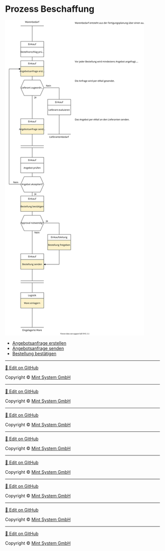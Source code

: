 # Prozess Beschaffung
![](././././././././prozess-beschaffung.svg)

-  [Angebotsanfrage erstellen](////////einkauf.html.html.html.html.html.html.html.html#angebotsanfrage-erstellen)
-  [Angebotsanfrage senden](////////einkauf.html.html.html.html.html.html.html.html#angebotsanfrage-senden)
-  [Bestellung bestätigen](////////einkauf.html.html.html.html.html.html.html.html#bestellung-bestatigen)


<hr>

[📝 Edit on GitHub](///////https://github.com/mint-system/odoo-handbuch/blob/master/prozess-beschaffung.html.html.html.html.html.html.html)

<footer>Copyright © <a href="https://www.mint-system.ch/">Mint System GmbH</a></footer>

<hr>

[📝 Edit on GitHub](//////https://github.com/mint-system/odoo-handbuch/blob/master/prozess-beschaffung.html.html.html.html.html.html)

<footer>Copyright © <a href="https://www.mint-system.ch/">Mint System GmbH</a></footer>

<hr>

[📝 Edit on GitHub](/////https://github.com/mint-system/odoo-handbuch/blob/master/prozess-beschaffung.html.html.html.html.html)

<footer>Copyright © <a href="https://www.mint-system.ch/">Mint System GmbH</a></footer>

<hr>

[📝 Edit on GitHub](////https://github.com/mint-system/odoo-handbuch/blob/master/prozess-beschaffung.html.html.html.html)

<footer>Copyright © <a href="https://www.mint-system.ch/">Mint System GmbH</a></footer>

<hr>

[📝 Edit on GitHub](///https://github.com/mint-system/odoo-handbuch/blob/master/prozess-beschaffung.html.html.html)

<footer>Copyright © <a href="https://www.mint-system.ch/">Mint System GmbH</a></footer>

<hr>

[📝 Edit on GitHub](//https://github.com/mint-system/odoo-handbuch/blob/master/prozess-beschaffung.html.html)

<footer>Copyright © <a href="https://www.mint-system.ch/">Mint System GmbH</a></footer>

<hr>

[📝 Edit on GitHub](/https://github.com/mint-system/odoo-handbuch/blob/master/prozess-beschaffung.html)

<footer>Copyright © <a href="https://www.mint-system.ch/">Mint System GmbH</a></footer>

<hr>

[📝 Edit on GitHub](https://github.com/Mint-System/Odoo-Handbuch/blob/master/prozess-beschaffung.md)

<footer>Copyright © <a href="https://www.mint-system.ch/">Mint System GmbH</a></footer>